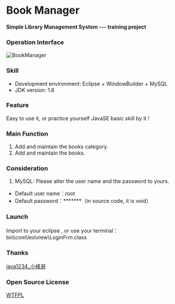 # Book Manager
**Simple Library Management System --- training project**

### Operation Interface
![BookManager](http://upload-images.jianshu.io/upload_images/1606489-a7fabde81906b5b0.png?imageMogr2/auto-orient/strip%7CimageView2/2/w/1240)

### Skill
* Development environment: Eclipse + WindowBuilder + MySQL
* JDK version: 1.8

### Feature
Easy to use it, or practice yourself JavaSE basic skill by it !

### Main Function
1. Add and maintain the books category.
2. Add and maintain the books.

### Consideration
1. MySQL: Please alter the user name and the password to yours.
* Default user name：root
* Default password：*******（in source code, it is void）

### Launch
Import to your eclipse , or use your terminal：bin\com\leo\view\LoginFrm.class

### Thanks
[java1234_小峰哥](http://www.java1234.com/)

### Open Source License
[WTFPL](http://www.wtfpl.net/about/)
